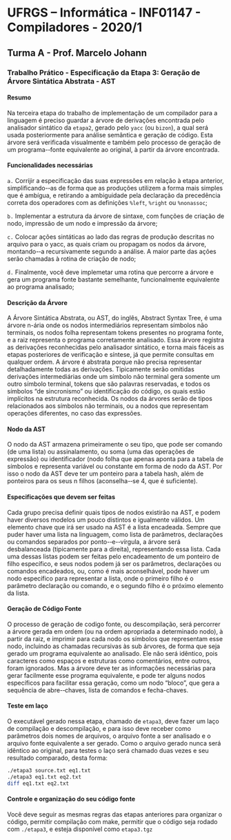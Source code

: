 # UFRGS – Informática - INF01147 - Compiladores - 2020/1

## Turma A - Prof. Marcelo Johann

### Trabalho Prático - Especificação da Etapa 3: Geração de Árvore Sintática Abstrata -­ AST

#### Resumo

Na terceira etapa do trabalho de implementação de um compilador para a linguagem é preciso guardar a árvore de derivações encontrada pelo analisador sintático da `etapa2`, gerado pelo `yacc` (ou `bizon`), a qual será usada posteriormente para análise semântica e geração de código. Esta árvore será verificada visualmente e também pelo processo de geração de um programa-­‐fonte equivalente ao original, à partir da árvore encontrada.

#### Funcionalidades necessárias

  `a.` Corrijir a especificação das suas expressões em relação à etapa anterior, simplificando-­‐as de forma que as produções utilizem a forma mais simples que é ambígua, e retirando a ambiguidade pela declaração da precedência correta dos operadores com as definições `%left`, `%right` ou `%nonassoc`;
  
  `b.` Implementar a estrutura da árvore de sintaxe, com funções de criação de nodo, impressão de um nodo e impressão da árvore;
  
  `c.` Colocar ações sintáticas ao lado das regras de produção descritas no arquivo para o yacc, as quais criam ou propagam os nodos da árvore, montando-­‐a recursivamente segundo a análise. A maior parte das ações serão chamadas à rotina de criação de nodo;
  
  `d.` Finalmente, você deve implemetar uma rotina que percorre a árvore e gera um programa fonte bastante semelhante, funcionalmente equivalente ao programa analisado;
  
#### Descrição da Árvore

A Árvore Sintática Abstrata, ou AST, do inglês, Abstract Syntax Tree, é uma árvore n-ária onde os nodos intermediários representam símbolos não terminais, os nodos folha representam tokens presentes no programa fonte, e a raiz representa o programa corretamente analisado. Essa árvore registra as derivações reconhecidas pelo analisador sintático, e torna mais fáceis as etapas posteriores de verificação e síntese, já que permite consultas em qualquer ordem. A árvore é abstrata porque não precisa representar detalhadamente todas as derivações. Tipicamente serão omitidas derivações intermediárias onde um símbolo não terminal gera somente um outro símbolo terminal, tokens que são palavras reservadas, e todos os símbolos “de sincronismo” ou identificação do código, os quais estão implícitos na estrutura reconhecida. Os nodos da árvores serão de tipos relacionados aos símbolos não terminais, ou a nodos que representam operações diferentes, no caso das expressões.

#### Nodo da AST

O nodo da AST armazena primeiramente o seu tipo, que pode ser comando (de uma lista) ou assinalamento, ou soma (uma das operações de expressão) ou identificador (nodo folha que apenas aponta para a tabela de símbolos e representa variável ou constante em forma de nodo da AST. Por isso o nodo da AST deve ter um ponteiro para a tabela hash, além de ponteiros para os seus n filhos (aconselha-­‐se 4, que é suficiente).

#### Especificações que devem ser feitas

Cada grupo precisa definir quais tipos de nodos existirão na AST, e podem haver diversos modelos um pouco distintos e igualmente válidos. Um elemento chave que irá ser usado na AST é a lista encadeada. Sempre que puder haver uma lista na linguagem, como lista de parâmetros, declarações ou comandos separados por ponto-­‐e-­‐vírgula, a árvore será desbalanceada (tipicamente para a direita), representando essa lista. Cada uma dessas listas podem ser feitas pelo encadeamento de um ponteiro de filho específico, e seus nodos podem já ser os parâmetros, declarações ou comandos encadeados, ou, como é mais aconselhável, pode haver um nodo específico para representar a lista, onde o primeiro filho é o parâmetro declaração ou comando, e o segundo filho é o próximo elemento da lista.

#### Geração de Código Fonte

O processo de geração de codigo fonte, ou descompilação, será percorrer a árvore gerada em ordem (ou na ordem apropriada a determinado nodo), à partir da raiz, e imprimir para cada nodo os símbolos que representam esse nodo, incluindo as chamadas recursivas às sub árvores, de forma que seja gerado um programa equivalente ao analisado. Ele não será idêntico, pois caracteres como espaços e estruturas como comentários, entre outros, foram ignorados. Mas a árvore deve ter as informações necessárias para gerar facilmente esse programa equivalente, e pode ter alguns nodos específicos para facilitar essa geração, como um nodo “bloco”, que gera a sequência de abre-­‐chaves, lista de comandos e fecha-chaves.

#### Teste em laço

O executável gerado nessa etapa, chamado de `etapa3`, deve fazer um laço de compilação e descompilação, e para isso deve receber como parâmetros dois nomes de arquivos, o arquivo fonte a ser analisado e o arquivo fonte equivalente a ser gerado. Como o arquivo gerado nunca será idêntico ao original, para testes o laço será chamado duas vezes e seu resultado comparado, desta forma:

```bash
./etapa3 source.txt eq1.txt
./etapa3 eq1.txt eq2.txt
diff eq1.txt eq2.txt
```

#### Controle e organização do seu código fonte

Você deve seguir as mesmas regras das etapas anteriores para organizar o código, permitir compilação com make, permitir que o código seja rodado com `./etapa3`, e esteja disponível como `etapa3.tgz`
